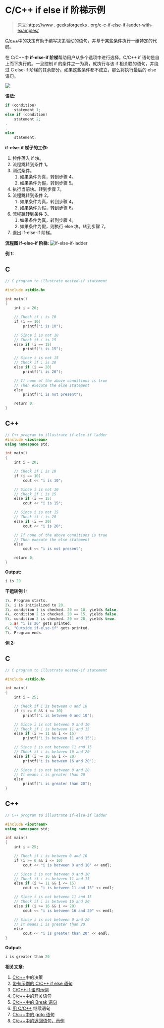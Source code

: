 # C/C++ if else if 阶梯示例

> 原文:[https://www . geeksforgeeks . org/c-c-if-else-if-ladder-with-examples/](https://www.geeksforgeeks.org/c-c-if-else-if-ladder-with-examples/)

[C/c++](https://www.geeksforgeeks.org/decision-making-c-c-else-nested-else/)中的决策有助于编写决策驱动的语句，并基于某些条件执行一组特定的代码。

在 C/C++中 **if-else-if 阶梯**帮助用户从多个选项中进行选择。C/C++ if 语句是自上而下执行的。一旦控制 if 的条件之一为真，就执行与该 if 相关联的语句，并绕过 C else-if 阶梯的其余部分。如果这些条件都不成立，那么将执行最后的 else 语句。

[![](img/b8014de160f0bde6a8f4bfa678a2ef6b.png)](https://media.geeksforgeeks.org/wp-content/uploads/20191114112014/If-else-if-ladder-GeeksforGeeks-1.jpg)

**语法:**

```cpp
if (condition)
    statement 1;
else if (condition)
    statement 2;
.
.
else
    statement;
```

**if-else-if 梯子的工作:**

1.  控件落入 if 块。
2.  流程跳转到条件 1。
3.  测试条件。
    1.  如果条件为真，转到步骤 4。
    2.  如果条件为假，转到步骤 5。
4.  执行当前块。转到步骤 7。
5.  流程跳转到条件 2。
    1.  如果条件为真，转到步骤 4。
    2.  如果条件为假，转到步骤 6。
6.  流程跳转到条件 3。
    1.  如果条件为真，转到步骤 4。
    2.  如果条件为假，则执行 else 块。转到步骤 7。
7.  退出 if-else-if 阶梯。

**流程图 if-else-if 阶梯:**
![if-else-if-ladder](img/c99b858d569d1a30e42c0b210358362f.png)

**例 1:**

## C

```cpp
// C program to illustrate nested-if statement

#include <stdio.h>

int main()
{
    int i = 20;

    // Check if i is 10
    if (i == 10)
        printf("i is 10");

    // Since i is not 10
    // Check if i is 15
    else if (i == 15)
        printf("i is 15");

    // Since i is not 15
    // Check if i is 20
    else if (i == 20)
        printf("i is 20");

    // If none of the above conditions is true
    // Then execute the else statement
    else
        printf("i is not present");

    return 0;
}
```

## C++

```cpp
// C++ program to illustrate if-else-if ladder
#include <iostream>
using namespace std;

int main()
{
    int i = 20;

    // Check if i is 10
    if (i == 10)
        cout << "i is 10";

    // Since i is not 10
    // Check if i is 15
    else if (i == 15)
        cout << "i is 15";

    // Since i is not 15
    // Check if i is 20
    else if (i == 20)
        cout << "i is 20";

    // If none of the above conditions is true
    // Then execute the else statement
    else
        cout << "i is not present";

    return 0;
}
```

**Output:**

```cpp
i is 20

```

**干运转例 1:**

```cpp
1\. Program starts.
2\. i is initialized to 20.
3\. condition 1 is checked. 20 == 10, yields false.
4\. condition 2 is checked. 20 == 15, yields false.
5\. condition 3 is checked. 20 == 20, yields true.
  5.a) "i is 20" gets printed.
6\. "Outside if-else-if" gets printed.
7\. Program ends.
```

**例 2:**

## C

```cpp
// C program to illustrate nested-if statement

#include <stdio.h>

int main()
{
    int i = 25;

    // Check if i is between 0 and 10
    if (i >= 0 && i <= 10)
        printf("i is between 0 and 10");

    // Since i is not between 0 and 10
    // Check if i is between 11 and 15
    else if (i >= 11 && i <= 15)
        printf("i is between 11 and 15");

    // Since i is not between 11 and 15
    // Check if i is between 16 and 20
    else if (i >= 16 && i <= 20)
        printf("i is between 16 and 20");

    // Since i is not between 0 and 20
    // It means i is greater than 20
    else
        printf("i is greater than 20");
}
```

## C++

```cpp
// C++ program to illustrate if-else-if ladder

#include <iostream>
using namespace std;

int main()
{
    int i = 25;

    // Check if i is between 0 and 10
    if (i >= 0 && i <= 10)
        cout << "i is between 0 and 10" << endl;

    // Since i is not between 0 and 10
    // Check if i is between 11 and 15
    else if (i >= 11 && i <= 15)
        cout << "i is between 11 and 15" << endl;

    // Since i is not between 11 and 15
    // Check if i is between 16 and 20
    else if (i >= 16 && i <= 20)
        cout << "i is between 16 and 20" << endl;

    // Since i is not between 0 and 20
    // It means i is greater than 20
    else
        cout << "i is greater than 20" << endl;
}
```

**Output:**

```cpp
i is greater than 20

```

**相关文章:**

1.  [C/c++](https://www.geeksforgeeks.org/decision-making-c-c-else-nested-else/)中的决策
2.  [带有示例的 C/C++ if else 语句](https://www.geeksforgeeks.org/c-c-if-else-statement-with-examples/)
3.  [C/C++ if 语句示例](https://www.geeksforgeeks.org/c-c-if-statement-with-examples/) 
4.  [C/c++中的开关语句](https://www.geeksforgeeks.org/switch-statement-cc/)
5.  [C/c++中的 Break 语句](https://www.geeksforgeeks.org/break-statement-cc/)
6.  [用 C/C++](https://www.geeksforgeeks.org/continue-statement-cpp/) 继续语句
7.  [C/c++中的 goto 语句](https://www.geeksforgeeks.org/goto-statement-in-c-cpp/)
8.  [C/c++中的返回语句，示例](https://www.geeksforgeeks.org/return-statement-in-c-cpp-with-examples/)